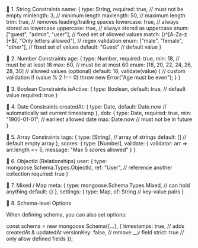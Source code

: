 🔹 1. String Constraints
name: {
  type: String,
  required: true,             // must not be empty
  minlength: 3,               // minimum length
  maxlength: 50,              // maximum length
  trim: true,                 // removes leading/trailing spaces
  lowercase: true,            // always stored as lowercase
  uppercase: true,            // always stored as uppercase
  enum: ["guest", "admin", "user"], // fixed set of allowed values
  match: [/^[A-Za-z ]+$/, "Only letters allowed"], // regex validation
  enum: ["male", "female", "other"], // fixed set of values
  default: "Guest"            // default value
}



🔹 2. Number Constraints
age: {
  type: Number,
  required: true,
  min: 18,                    // must be at least 18
  max: 60,                    // must be at most 60
  enum: [18, 20, 22, 24, 26, 28, 30] // allowed values (optional)
  default: 18,
  validate(value) {           // custom validation
    if (value % 2 !== 0) throw new Error("Age must be even");
  }
}



🔹 3. Boolean Constraints
isActive: {
  type: Boolean,
  default: true,              // default value
  required: true
}


🔹 4. Date Constraints
createdAt: {
  type: Date,
  default: Date.now           // automatically set current timestamp
},
dob: {
  type: Date,
  required: true,
  min: "1900-01-01",          // earliest allowed date
  max: Date.now               // must not be in future
}

🔹 5. Array Constraints
tags: {
  type: [String],             // array of strings
  default: []                 // default empty array
},
scores: {
  type: [Number],
  validate: {
    validator: arr => arr.length <= 5,
    message: "Max 5 scores allowed"
  }
}



🔹 6. ObjectId (Relationships)
user: {
  type: mongoose.Schema.Types.ObjectId,
  ref: "User",                // reference another collection
  required: true
}



🔹 7. Mixed / Map
meta: {
  type: mongoose.Schema.Types.Mixed, // can hold anything
  default: {}
},
settings: {
  type: Map,
  of: String                     // key-value pairs
}



🔹 8. Schema-level Options

When defining schema, you can also set options:

const schema = new mongoose.Schema({...}, {
  timestamps: true,      // adds createdAt & updatedAt
  versionKey: false,     // remove __v field
  strict: true           // only allow defined fields
});
